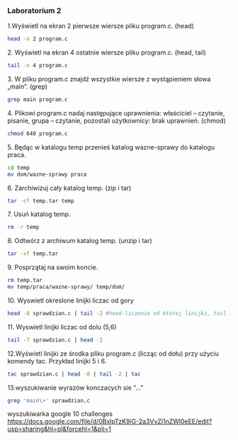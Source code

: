 ### Laboratorium 2

1\.Wyświetl na ekran 2 pierwsze wiersze pliku program.c. (head)
```sh
head -n 2 program.c
```

2\. Wyświetl na ekran 4 ostatnie wiersze pliku program.c. (head, tail)
```sh
tail -n 4 program.c
```

3\. W pliku program.c znajdź wszystkie wiersze z wystąpieniem słowa „main”. (grep)
```sh
grep main program.c
```

4\. Plikowi program.c nadaj następujące uprawnienia: właściciel – czytanie, pisanie, 
grupa – czytanie, pozostali użytkownicy: brak uprawnień. (chmod)
```sh
chmod 640 program.c
```
5\. Będąc w katalogu temp przenieś katalog wazne-sprawy do katalogu praca.
```sh
cd temp
mv dom/wazne-sprawy praca
```

6\. Zarchiwizuj cały katalog temp. (zip i tar)
```sh
tar -cf temp.tar temp
```

7\. Usuń katalog temp.
```sh
rm -r temp
```

8\. Odtwórz z archiwum katalog temp. (unzip i tar)
```sh
tar -xf temp.tar
```

9\. Posprzątaj na swoim koncie.
```sh
rm temp.tar
mv temp/praca/wazne-sprawy/ temp/dom/
```
10\. Wyswietl okreslone linijki liczac od gory
```sh
head -8 sprawdzian.c | tail -2 #head-liczenie od której linijki, tail ilość linijek od tyłu
```

11\. Wyswietl linijki liczac od dolu (5,6)
```sh
tail -7 sprawdzian.c | head -2 
```

12\.Wyświetl linijki ze środka pliku program.c (licząc od dołu) przy użyciu komendy tac. Przykład linijki 5 i 6.
```sh
tac sprawdzian.c | head -8 | tail -2 | tac
```

13\.wyszukiwanie wyrazów konczacych sie "..."
```sh
grep 'main\>' sprawdzian.c
```
wyszukiwarka google 10 challenges
https://docs.google.com/file/d/0BxlpTzK9iG-2a3VvZi1nZWl0eEE/edit?usp=sharing&hl=pl&forcehl=1&pli=1


